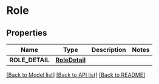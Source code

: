 # Role

## Properties
Name | Type | Description | Notes
------------ | ------------- | ------------- | -------------
**ROLE_DETAIL** | [**RoleDetail**](RoleDetail.md) |  | 

[[Back to Model list]](../README.md#documentation-for-models) [[Back to API list]](../README.md#documentation-for-api-endpoints) [[Back to README]](../README.md)


